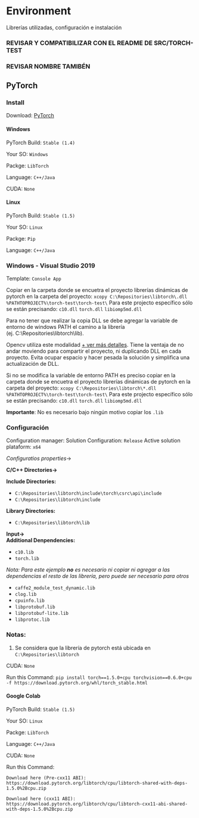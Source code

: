 # Environment
Librerías utilizadas, configuración e instalación

### REVISAR Y COMPATIBILIZAR CON EL README DE SRC/TORCH-TEST
### REVISAR NOMBRE TAMIBÉN

## PyTorch
### Install
Download: [PyTorch](https://pytorch.org/get-started/locally/)

#### Windows
PyTorch Build: ```Stable (1.4)```

Your SO: ```Windows```

Packge: ```LibTorch```

Language: ```C++/Java```

CUDA: ```None```

#### Linux
PyTorch Build: ```Stable (1.5)```

Your SO: ```Linux```

Packge: ```Pip```

Language: ```C++/Java```


### Windows - Visual Studio 2019
Template: ```Console App```

Copiar en la carpeta donde se encuetra el proyecto librerías dinámicas de pytorch en la carpeta del proyecto:
```xcopy C:\Repositories\libtorch\.dll %PATHTOPROJECT%\torch-test\torch-test\```
Para este projecto específico sólo se están precisando: ```c10.dll``` ```torch.dll``` ```libiomp5md.dll```

Para no tener que realizar la copia DLL se debe agregar la variable de entorno de windows PATH el camino a la librería (ej. C:\Repositories\libtorch\lib). 

Opencv utiliza este modalidad [+ ver más detalles](/docs/opencv/OpenCV-Install-Windows.md). 
Tiene la ventaja de no andar moviendo para compartir el proyecto, ni duplicando DLL en cada proyecto. Evita ocupar espacio y hacer pesada la solución y simplifica una actualización de DLL.

Si no se modifica la variable de entorno PATH es preciso copiar en la carpeta donde se encuetra el proyecto librerías dinámicas de pytorch en la carpeta del proyecto: ```xcopy C:\Repositories\libtorch\*.dll %PATHTOPROJECT%\torch-test\torch-test\```
Para este projecto específico sólo se están precisando: ```c10.dll``` ```torch.dll``` ```libiomp5md.dll```

__Importante__: No es necesario bajo ningún motivo copiar los ```.lib``` 

### Configuración
Configuration manager: 
Solution Configuration: ```Release```
Active solution plataform: ```x64```

*Configuratios properties*->

__C/C++ Directories->__

__Include Directories:__
* ```C:\Repositories\libtorch\include\torch\csrc\api\include```
* ```C:\Repositories\libtorch\include```

__Library Directories:__
* ```C:\Repositories\libtorch\lib```

__Input->__  
__Additional Denpendencies:__       
* ```c10.lib```
* ```torch.lib```

*Nota: Para este ejemplo __no__ es necesario ni copiar ni agregar a las dependencias el resto de las librería, pero puede ser necesario para otros*
* ```caffe2_module_test_dynamic.lib```
* ```clog.lib```
* ```cpuinfo.lib```
* ```libprotobuf.lib```
* ```libprotobuf-lite.lib```
* ```libprotoc.lib```


### Notas:
1. Se considera que la librería de pytorch está ubicada en ```C:\Repositories\libtorch```

CUDA: ```None```

Run this Command: ```pip install torch==1.5.0+cpu torchvision==0.6.0+cpu -f https://download.pytorch.org/whl/torch_stable.html```


#### Google Colab
PyTorch Build: ```Stable (1.5)```

Your SO: ```Linux```

Packge: ```LibTorch```

Language: ```C++/Java```

CUDA: ```None```

Run this Command:
```
Download here (Pre-cxx11 ABI):
https://download.pytorch.org/libtorch/cpu/libtorch-shared-with-deps-1.5.0%2Bcpu.zip

Download here (cxx11 ABI):
https://download.pytorch.org/libtorch/cpu/libtorch-cxx11-abi-shared-with-deps-1.5.0%2Bcpu.zip
```

